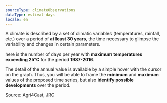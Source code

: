 ```yaml
---
sourceType: climateObservations
dataType: estival-days
locale: en
---
```


A climate is described by a set of climatic variables (temperatures, rainfall, etc.) over a period of **at least 30 years**, the time necessary to glimpse the variability and changes in certain parameters.

here is the number of days per year with **maximum temperatures exceeding 25°C** for the
period **1987-2016**.

The detail of the annual value is available by a simple hover with the cursor on the graph. Thus, you will be able to frame the **minimum** and **maximum** values of the proposed time series, but also **identify possible developments** over the period.

Source: Agri4Cast, JRC
